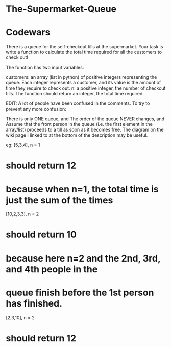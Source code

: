 # The-Supermarket-Queue
# Codewars
There is a queue for the self-checkout tills at the supermarket. Your task is write a function to calculate the total time required for all the customers to check out!

The function has two input variables:

customers: an array (list in python) of positive integers representing the queue. Each integer represents a customer, and its value is the amount of time they require to check out.
n: a positive integer, the number of checkout tills.
The function should return an integer, the total time required.

EDIT: A lot of people have been confused in the comments. To try to prevent any more confusion:

There is only ONE queue, and
The order of the queue NEVER changes, and
Assume that the front person in the queue (i.e. the first element in the array/list) proceeds to a till as soon as it becomes free.
The diagram on the wiki page I linked to at the bottom of the description may be useful.

eg:
[5,3,4], n = 1
# should return 12
# because when n=1, the total time is just the sum of the times

[10,2,3,3], n = 2
# should return 10
# because here n=2 and the 2nd, 3rd, and 4th people in the 
# queue finish before the 1st person has finished.

[2,3,10], n = 2
# should return 12
